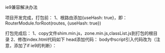 ie9兼容解决办法

项目开发完成，打包前：
1、根路由添加{useHash: true}，即： RouterModule.forRoot(routes, {useHash: true})

打包完成后：
1、copy文件shim.min.js，zone.min.js,classList.js到打包的根目录
2、修改index.html代码如下
    head添加代码：
    <!--[if IE 9]>
    <script type="text/javascript" src="shim.min.js"></script>
    <script type="text/javascript" src="classList.min.js"></script>
    <![endif]-->
    body中script引入代码改为（注意，添加了if ie9的判断）：
    <script type="text/javascript" src="inline.bundle.js"></script>
    <script type="text/javascript" src="polyfills.bundle.js"></script>
    <script type="text/javascript" src="scripts.bundle.js"></script>
    <!--[if IE 9]>
    <script type="text/javascript" src="zone.min.js"></script>
    <![endif]-->
    <script type="text/javascript" src="styles.bundle.js"></script>
    <script type="text/javascript" src="vendor.bundle.js"></script>
    <script type="text/javascript" src="main.bundle.js"></script>
